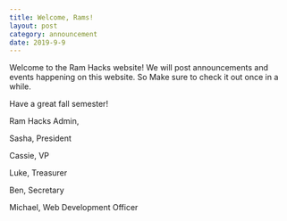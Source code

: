 ```yaml
---
title: Welcome, Rams!
layout: post
category: announcement
date: 2019-9-9
---
```


Welcome to the Ram Hacks website! We will post announcements and events happening on this website. So Make sure to check it out once in a while.


Have a great fall semester!


Ram Hacks Admin,

Sasha, President

Cassie, VP

Luke, Treasurer

Ben, Secretary

Michael, Web Development Officer
